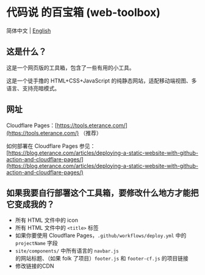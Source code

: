 # 代码说 的百宝箱 (web-toolbox)

简体中文 | [English](https://github.com/Eterance/web-toolbox/blob/main/readme.en-us.md)

## 这是什么？

这是一个网页版的工具箱，包含了一些有用的小工具。

这是一个徒手撸的 HTML+CSS+JavaScript 的纯静态网站，适配移动端视图、多语言、支持亮暗模式。

## 网址

Cloudflare Pages：[https://tools.eterance.com/](https://tools.eterance.com/) （推荐）


如何部署在 Cloudflare Pages 参见：[https://blog.eterance.com/articles/deploying-a-static-website-with-github-action-and-cloudflare-pages/](https://blog.eterance.com/articles/deploying-a-static-website-with-github-action-and-cloudflare-pages/)

## 如果我要自行部署这个工具箱，要修改什么地方才能把它变成我的？

- 所有 HTML 文件中的 icon
- 所有 HTML 文件中的 `<title>` 标签
- 如果你要使用 Cloudflare Pages，`.github/workflows/deploy.yml` 中的 `projectName` 字段
- `site/components/` 中所有语言的 `navbar.js` 的网站标题、（如果 folk 了项目）`footer.js` 和 `footer-cf.js` 的项目链接
- 修改链接的CDN
